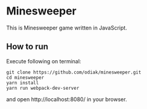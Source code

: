 # Minesweeper

This is Minesweeper game written in JavaScript.

## How to run

Execute following on terminal:

```console
git clone https://github.com/odiak/minesweeper.git
cd minesweeper
yarn install
yarn run webpack-dev-server
```

and open http://localhost:8080/ in your browser.
